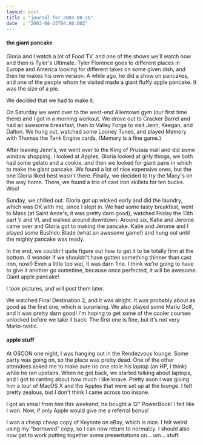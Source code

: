```yaml
---
layout: post
title : "journal for 2003-08-25"
date  : "2003-08-25T04:00:00Z"
---
```

<h4>the giant pancake</h4>Gloria and I watch a lot of Food TV, and one of the shows we'll watch now and then is Tyler's Ultimate.  Tyler Florence goes to different places in Europe and America looking for different takes on some given dish, and then he makes his own version.  A while ago, he did a show on pancakes, and one of the people whom he visited made a giant fluffy apple pancake.  It was the size of a pie.

We decided that we had to make it.

On Saturday we went over to the west-end Allentown gym (our first time there) and I got in a morning workout.  We drove out to Cracker Barrel and had an awesome breakfast, then to Valley Forge to visit Jenn, Keegan, and Dalton.  We hung out, watched some Looney Tunes, and played Memory with Thomas the Tank Engine cards.  (Memory is a fine game.)

After leaving Jenn's, we went over to the King of Prussia mall and did some window shopping.  I looked at Apples, Gloria looked at girly things, we both had some gelato and a cookie, and then we looked for giant pans in which to make the giant pancake.  We found a lot of nice expensive ones, but the one Gloria liked best wasn't there.  Finally, we decided to try the Macy's on the way home.  There, we found a trio of cast iron skillets for ten bucks.  Woo!

Sunday, we chilled out.  Gloria got up wicked early and did the laundry, which was OK with me, since I slept in.  We had some tasty breakfast, went to Mass (at Saint Anne's; it was pretty darn good), watched Friday the 13th part V and VI, and walked around downtown.  Around six, Katie and Jerome came over and Gloria got to making the pancake.  Katie and Jerome and I played some Bushido Blade (what an awesome game!) and hung out until the mighty pancake was ready.

In the end, we couldn't quite figure out how to get it to be totally firm at the bottom.  (I wonder if we shouldn't have gotten something thinner than cast iron, now!)  Even a little too wet, it was darn fine.  I think we're going to have to give it another go sometime, because once perfected, it will be awesome.  Giant apple pancake!

I took pictures, and will post them later.

We watched Final Destination 2, and it was alright.  It was probably about as good as the first one, which is surprising.	 We also played some Mario Golf, and it was pretty darn good!  I'm hoping to get some of the cooler courses unlocked before we take it back.  The first one is fine, but it's not very Mario-tastic.<h4>apple stuff</h4>At OSCON one night, I was hanging out in the Rendezvous lounge.  Some party was going on, so the place was pretty dead.  One of the other attendees asked me to make sure no one stole his laptop (an HP, I think) while he ran upstairs.  When he got back, we started talking about laptops, and I got to ranting about how much I like knave.  Pretty soon I was giving him a tour of MacOS X and the Apples that were set up at the lounge.  I felt pretty zealous, but I don't think I came across too insane.

I got an email from him this weekend; he bought a 12" PowerBook!  I felt like I won. Now, if only Apple would give me a referral bonus!

I won a cheap cheap copy of Keynote on eBay, which is nice.  I felt weird using my "borrowed" copy, so I can now return to normalcy.  I should also now get to work putting together some presentations on... um... stuff.

